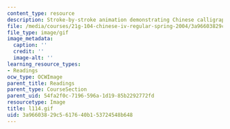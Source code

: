 ```yaml
---
content_type: resource
description: Stroke-by-stroke animation demonstrating Chinese calligraphy.
file: /media/courses/21g-104-chinese-iv-regular-spring-2004/3a96603829c5617640b153724548b648_l114.gif
file_type: image/gif
image_metadata:
  caption: ''
  credit: ''
  image-alt: ''
learning_resource_types:
- Readings
ocw_type: OCWImage
parent_title: Readings
parent_type: CourseSection
parent_uid: 54fa2f0c-7196-596a-1d19-85b2292772fd
resourcetype: Image
title: l114.gif
uid: 3a966038-29c5-6176-40b1-53724548b648
---
```

